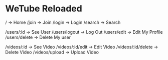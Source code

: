 # WeTube Reloaded

/ -> Home
/join -> Join
/login -> Login
/search -> Search

/users/:id -> See User
/users/logout -> Log Out
/users/edit -> Edit My Profile
/users/delete -> Delete My user

/videos/:id -> See Video
/videos/:id/edit -> Edit Video
/videos/:id/delete -> Delete Video
/videos/upload -> Upload Video
